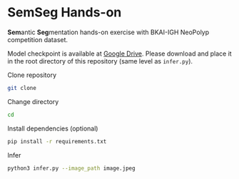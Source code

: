 # SemSeg Hands-on

**Sem**antic **Seg**mentation hands-on exercise with BKAI-IGH NeoPolyp
competition dataset.

Model checkpoint is available at
[Google Drive](https://drive.google.com/file/d/14BpXrgZhgr5dPmE6Xt6lNL33N0McNy59/view?usp=sharing).
Please download and place it in the root directory of this repository (same level as
`infer.py`).

Clone repository
```bash
git clone
```

Change directory
```bash
cd
```

Install dependencies (optional)
```bash
pip install -r requirements.txt
```

Infer
```bash
python3 infer.py --image_path image.jpeg
```